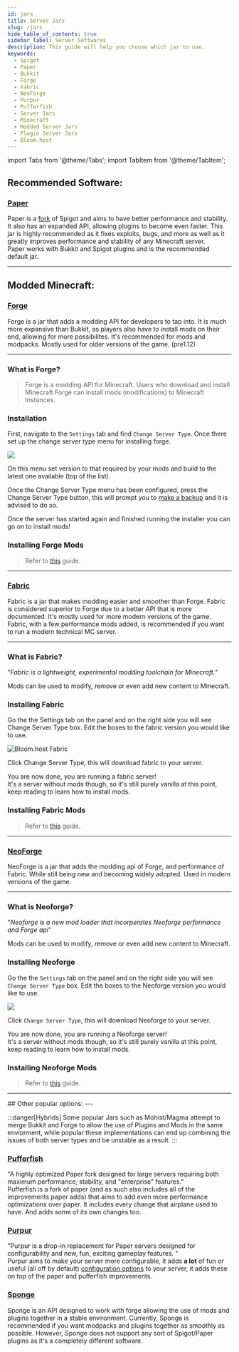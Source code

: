 ```yaml
---
id: jars
title: Server Jars
slug: /jars
hide_table_of_contents: true
sidebar_label: Server Softwares
description: This guide will help you choose which jar to use.
keywords:
  - Spigot
  - Paper
  - Bukkit
  - Forge
  - Fabric
  - NeoForge
  - Purpur
  - Pufferfish
  - Server Jars
  - Minecraft
  - Modded Server Jars
  - Plugin Server Jars
  - Bloom.host
---
```

import Tabs from '@theme/Tabs';
import TabItem from '@theme/TabItem';

## Recommended Software:

 ### [Paper](https://papermc.io/)
 Paper is a [fork](https://en.wikipedia.org/wiki/Fork_(software_development)) of Spigot and aims to have better performance and stability. It also has an expanded API, allowing plugins to become even faster. This jar is highly recommended as it fixes exploits, bugs, and more as well as it greatly improves performance and stability of any Minecraft server.  
 Paper works with Bukkit and Spigot plugins and is the recommended default jar.

---

## Modded Minecraft:

<Tabs groupId="Modded Installers">
  <TabItem value="Forge" label="Forge">
  
   ### [Forge](https://files.minecraftforge.net/)
Forge is a jar that adds a modding API for developers to tap into. It is much more expansive than Bukkit, as players also have to install mods on their end, allowing for more possibilites. It's recommended for mods and modpacks. Mostly used for older versions of the game. (pre1.12)

  ---

  ### What is Forge?
  
  > Forge is a modding API for Minecraft. Users who download and install Minecraft Forge can install mods (modifications) to Minecraft Instances.
  
  ### Installation
  
  First, navigate to the `Settings` tab and find `Change Server Type`. Once there set up the change server type menu for installing forge.
  
  ![](/plugins_and_modifications/forge_setup/1.png)
  
  On this menu set version to that required by your mods and build to the latest one available (top of the list).
  
  Once the Change Server Type menu has been configured, press the Change Server Type button, this will prompt you to [make a backup](../using_the_panel/backups.md) and it is advised to do so.
  
  Once the server has started again and finished running the installer you can go on to install mods!
  
  ### Installing Forge Mods
  >
  > Refer to [this](mods-install.md) guide.
  
  ---
  
  </TabItem>

  <TabItem value="Fabric" label="Fabric">
  
  ### [Fabric](https://fabricmc.net/)
Fabric is a jar that makes modding easier and smoother than Forge. Fabric is considered superior to Forge due to a better API that is more documented. It's mostly used for more modern versions of the game.   
Fabric, with a few performance mods added, is recommended if you want to run a modern technical MC server.

  ---
  
  ### What is Fabric?
  "*Fabric is a lightweight, experimental modding toolchain for Minecraft.*"
   
  Mods can be used to modify, remove or even add new content to Minecraft.
  
  
  ### Installing Fabric
  Go the the Settings tab on the panel and on the right side you will see Change Server Type box. 
  Edit the boxes to the fabric version you would like to use.
  
  ![Bloom.host Fabric](/plugins_and_modifications/fabric_setup/FabricInstaller.png)
  
  Click Change Server Type, this will download fabric to your server. 
  
  You are now done, you are running a fabric server!  
  It's a server without mods though, so it's still purely vanilla at this point, keep reading to learn how to install mods.
  
  ### Installing Fabric Mods
  > 
  > Refer to [this](mods-install.md) guide.
  
  ---
  
  </TabItem>
  <TabItem value="Neoforge" label="Neoforge">
      
  ### [NeoForge](https://neoforged.net/)
NeoForge is a jar that adds the modding api of Forge, and performance of Fabric. While still being new and becoming widely adopted. Used in modern versions of the game.


  ---
  ### What is Neoforge?
  "*Neoforge is a new mod loader that incorperates Neoforge performance and Forge api*"
  
  Mods can be used to modify, remove or even add new content to Minecraft.
  
  
  ### Installing Neoforge
  Go the the `Settings` tab on the panel and on the right side you will see `Change Server Type` box. 
  Edit the boxes to the Neoforge version you would like to use.
  
  ![](/plugins_and_modifications/neoforge_setup/NeoforgeInstaller.png)
  
  Click `Change Server Type`, this will download Neoforge to your server. 
  
  You are now done, you are running a Neoforge server!  
  It's a server without mods though, so it's still purely vanilla at this point, keep reading to learn how to install mods.
  
  ### Installing Neoforge Mods
  >
  > Refer to [this](mods-install.md) guide.

  ---

  </TabItem>
</Tabs>
## Other popular options: 
---

:::danger[Hybrids]
Some popular Jars such as Mohist/Magma attempt to merge Bukkit and Forge to allow the use of Plugins and Mods in the same enviorment, while popular these implementations can end up combining the issues of both server types and be unstable as a result.
:::
<Tabs>
  <TabItem value="Pufferfish" label="Pufferfish">

### [Pufferfish](https://github.com/pufferfish-gg/Pufferfish)
"A highly optimized Paper fork designed for large servers requiring both maximum performance, stability, and "enterprise" features."  
Pufferfish is a fork of paper (and as such also includes all of the improvements paper adds) that aims to add even more performance optimizations over paper. It includes every change that airplane used to have. And adds some of its own changes too.

  </TabItem>
  <TabItem value="Purpur" label="Purpur">

### [Purpur](https://purpurmc.org/)
"Purpur is a drop-in replacement for Paper servers designed for configurability and new, fun, exciting gameplay features.
"  
Purpur aims to make your server more configurable, it adds **a lot** of fun or useful (all off by default) [configuration options](https://purpurmc.org/docs/Configuration/) to your server, it adds these on top of the paper and pufferfish improvements.

  </TabItem>
  <TabItem value="Spongepowered" label="Spongepowered">

### [Sponge](https://www.spongepowered.org/)
 Sponge is an API designed to work with forge allowing the use of mods and plugins together in a stable environment. Currently, Sponge is recommended if you want modpacks and plugins together as smoothly as possible. However, Sponge does not support any sort of Spigot/Paper plugins as it's a completely different software.

  </TabItem>
</Tabs>
